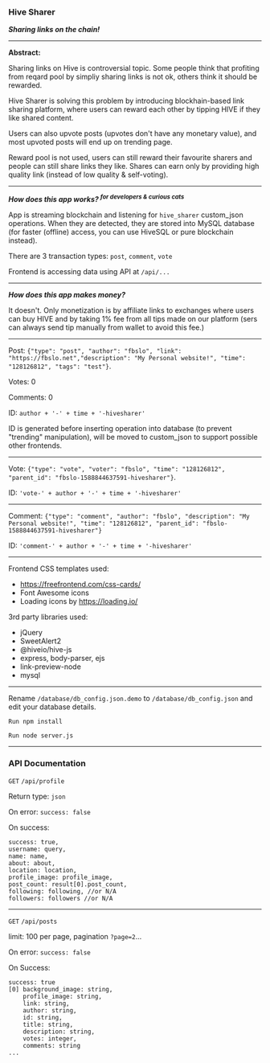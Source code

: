 <h3>Hive Sharer</h3>

***Sharing links on the chain!***

---

**Abstract:**

Sharing links on Hive is controversial topic. Some people think that profiting from reqard pool by simpliy sharing links is not ok, others think it should be rewarded.

Hive Sharer is solving this problem by introducing blockhain-based link sharing platform, where users can reward each other by tipping HIVE if they like shared content.

Users can also upvote posts (upvotes don't have any monetary value), and most upvoted posts will end up on trending page.

Reward pool is not used, users can still reward their favourite sharers and people can still share links they like. Shares can earn only by providing high quality link (instead of low quality & self-voting).

---

***How does this app works? <sup>for developers & curious cats</sup>***

App is streaming blockchain and listening for `hive_sharer` custom_json operations. When they are detected, they are stored into MySQL database (for faster (offline) access, you can use HiveSQL or pure blockchain instead).

There are 3 transaction types: `post`, `comment`, `vote`

Frontend is accessing data using API at `/api/...`

---

***How does this app makes money?***

It doesn't. Only monetization is by affiliate links to exchanges where users can buy HIVE and by taking 1% fee from all tips made on our platform (sers can always send tip manually from wallet to avoid this fee.)

---

Post: `{"type": "post", "author": "fbslo", "link": "https://fbslo.net","description": "My Personal website!", "time": "128126812", "tags": "test"}`.

Votes: 0

Comments: 0

ID: `author + '-' + time + '-hivesharer'`

ID is generated before inserting operation into database (to prevent "trending" manipulation), will be moved to custom_json to support possible other frontends.

---

Vote: `{"type": "vote", "voter": "fbslo", "time": "128126812", "parent_id": "fbslo-1588844637591-hivesharer"}`.

ID: `'vote-' + author + '-' + time + '-hivesharer'`

---

Comment: `{"type": "comment", "author": "fbslo", "description": "My Personal website!", "time": "128126812", "parent_id": "fbslo-1588844637591-hivesharer"}`

ID: `'comment-' + author + '-' + time + '-hivesharer'`

---

Frontend CSS templates used:

* https://freefrontend.com/css-cards/
* Font Awesome icons
* Loading icons by https://loading.io/

3rd party libraries used:

* jQuery
* SweetAlert2
* @hiveio/hive-js
* express, body-parser, ejs
* link-preview-node
* mysql

---

Rename `/database/db_config.json.demo` to `/database/db_config.json` and edit your database details.

`Run npm install`

`Run node server.js`

---

<h3>API Documentation</h3>

`GET` `/api/profile`

Return type: `json`

On error: `success: false`

On success:
```
success: true,
username: query,
name: name,
about: about,
location: location,
profile_image: profile_image,
post_count: result[0].post_count,
following: following, //or N/A
followers: followers //or N/A
```

---

`GET` `/api/posts`

limit: 100 per page, pagination `?page=2`...

On error: `success: false`

On Success:
```
success: true
[0] background_image: string,
    profile_image: string,
    link: string,
    author: string,
    id: string,
    title: string,
    description: string,
    votes: integer,
    comments: string
...
```
